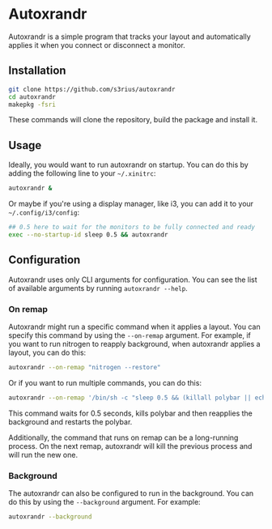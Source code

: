 # Autoxrandr

Autoxrandr is a simple program that tracks your layout and automatically applies it when you connect or disconnect a monitor.

## Installation

```bash
git clone https://github.com/s3rius/autoxrandr
cd autoxrandr
makepkg -fsri
```

These commands will clone the repository, build the package and install it.

## Usage

Ideally, you would want to run autoxrandr on startup. You can do this by adding the following line to your `~/.xinitrc`:

```bash
autoxrandr &
```

Or maybe if you're using a display manager, like i3, you can add it to your `~/.config/i3/config`:

```bash
## 0.5 here to wait for the monitors to be fully connected and ready
exec --no-startup-id sleep 0.5 && autoxrandr
```

## Configuration

Autoxrandr uses only CLI arguments for configuration. You can see the list of available arguments by running `autoxrandr --help`.

### On remap

Autoxrandr might run a specific command when it applies a layout. You can specify this command by using the `--on-remap` argument. For example, if you want to run nitrogen to reapply background, when autoxrandr applies a layout, you can do this:

```bash
autoxrandr --on-remap "nitrogen --restore"
```

Or if you want to run multiple commands, you can do this:

```bash
autoxrandr --on-remap '/bin/sh -c "sleep 0.5 && (killall polybar || echo "poly is dead") && nitrogen --restore && ~/.config/polybar/launch.sh"'
```

This command waits for 0.5 seconds, kills polybar and then reapplies the background and restarts the polybar.

Additionally, the command that runs on remap can be a long-running process. On the next remap, autoxrandr will kill the previous process and will run the new one.

### Background

The autoxrandr can also be configured to run in the background. You can do this by using the `--background` argument. For example:

```bash
autoxrandr --background
```